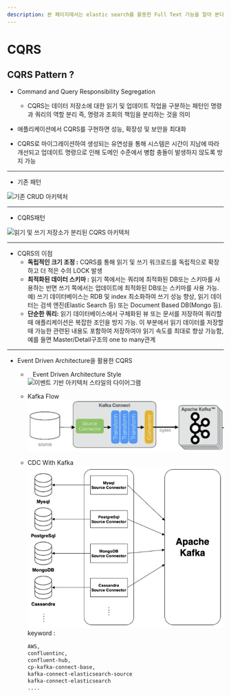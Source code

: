 ```yaml
---
description: 본 페이지에서는 elastic search를 활용한 Full Text 기능을 알아 본다.
---
```


# CQRS

## CQRS Pattern ?
  
* Command and Query Responsibility Segregation
  - CQRS는 데이터 저장소에 대한 읽기 및 업데이트 작업을 구분하는 패턴인 명령과 쿼리의 역할 분리 즉, 명령과 조회의 책임을 분리하는 것을 의미

* 애플리케이션에서 CQRS를 구현하면 성능, 확장성 및 보안을 최대화

* CQRS로 마이그레이션하여 생성되는 유연성을 통해 시스템은 시간이 지남에 따라 개선되고 업데이트 명령으로 인해 도메인 수준에서 병합 충돌이 발생하지 않도록 방지 가능

---

* 기존 패턴

<img title="" src="https://docs.microsoft.com/ko-kr/azure/architecture/patterns/_images/command-and-query-responsibility-segregation-cqrs-tradition-crud.png" alt="기존 CRUD 아키텍처" width="375"> 

---

* CQRS패턴

![읽기 및 쓰기 저장소가 분리된 CQRS 아키텍처](https://docs.microsoft.com/ko-kr/azure/architecture/patterns/_images/command-and-query-responsibility-segregation-cqrs-separate-stores.png)

---
* CQRS의 이점
  - **독립적인 크기 조정 :** CQRS를 통해 읽기 및 쓰기 워크로드를 독립적으로 확장하고 더 적은 수의 LOCK 발생
  - **최적화된 데이터 스키마 :** 읽기 쪽에서는 쿼리에 최적화된 DB또는 스키마를 사용하는 반면 쓰기 쪽에서는 업데이트에 최적화된 DB또는 스키마를 사용 가능.예) 쓰기 데이터베이스는 RDB 및 index 최소화하여 쓰기 성능 향상, 읽기 데이터는 검색 엔진(Elastic Search 등) 또는 Document Based DB(Mongo 등).
  - **단순한 쿼리:** 읽기 데이터베이스에서 구체화된 뷰 또는 문서를 저장하여 쿼리할 때 애플리케이션은 복잡한 조인을 방지 가능.
    이 부분에서 읽기 데이터를 저장할때 가능한 관련된 내용도 포함하여 저장하여야 읽기 속도를 최대로 향상 가능함, 예를 들면 Master/Detail구조의 one to many관계
-----

* Event Driven Architecture을 활용한 CQRS
  *    Event Driven Architecture Style
       ![이벤트 기반 아키텍처 스타일의 다이어그램](./event-driven.svg)
  * Kafka Flow
    <img title="" src="./cdc-flow.png" alt="cdc-flow" width="595">
  * CDC With Kafka
    ![cdc-platform](./cdc-platform.png)
    keyword : 
    
    ```
    AWS,
    confluentinc,
    confluent-hub, 
    cp-kafka-connect-base, 
    kafka-connect-elasticsearch-source
    kafka-connect-elasticsearch
    ....
    ```